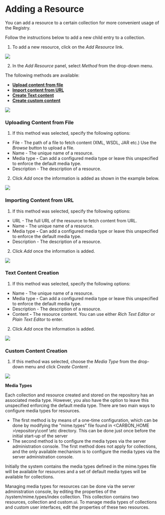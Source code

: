 # Adding a Resource

You can add a resource to a certain collection for more convenient usage of the Registry.

Follow the instructions below to add a new child entry to a collection.

1. To add a new resource, click on the *Add Resource* link.

![]({{base_path}}/assets/attachments/126562631/126562638.png)

2. In the *Add Resource* panel, select *Method* from the drop-down menu.

The following methods are available:

-   **[Upload content from file](#AddingaResource-1)**
-   **[Import content from URL](#AddingaResource-2)**
-   **[Create Text content](#AddingaResource-3)**
-   **[Create custom content](#AddingaResource-4)**

![]({{base_path}}/assets/attachments/126562631/126562637.png)

### Uploading Content from File

1. If this method was selected, specify the following options:

-   File - The path of a file to fetch content (XML, WSDL, JAR etc.) Use the *Browse* button to upload a file.
-   Name - The unique name of a resource.
-   Media type **-** Can add a configured media type or leave this unspecified to enforce the default media type.
-   Description - The description of a resource.

2. Click *Add* once the information is added as shown in the example below.

![]({{base_path}}/assets/attachments/126562631/126562635.png)

### Importing Content from URL

1. If this method was selected, specify the following options:

-   URL - The full URL of the resource to fetch content from URL.
-   Name - The unique name of a resource.
-   Media type **-** Can add a configured media type or leave this unspecified to enforce the default media type.
-   Description - The description of a resource.

2. Click *Add* once the information is added.

![]({{base_path}}/assets/attachments/126562631/126562633.png)

### Text Content Creation

1. If this method was selected, specify the following options:

-   Name - The unique name of a resource.
-   Media type **-** Can add a configured media type or leave this unspecified to enforce the default media type.
-   Description - The description of a resource.
-   Content **-** The resource content. You can use either *Rich Text Editor* or *Plain Text Editor* to enter.

2. Click *Add* once the information is added.

![]({{base_path}}/assets/attachments/126562631/126562632.png)

### Custom Content Creation

1. If this method was selected, choose the *Media Type* from the drop-down menu and click *Create Content* .

![]({{base_path}}/assets/attachments/126562631/126562636.png)

**Media Types**

Each collection and resource created and stored on the repository has an associated media type. However, you also have the option to leave this unspecified enforcing the default media type. There are two main ways to configure media types for resources.

-   The first method is by means of a one-time configuration, which can be done by modifying the "mime.types" file found in &lt;CARBON\_HOME &gt;\\repository\\conf \\etc directory. This can be done just once before the initial start-up of the server
-   The second method is to configure the media types via the server administration console. The first method does not apply for collections, and the only available mechanism is to configure the media types via the server administration console.

Initially the system contains the media types defined in the mime.types file will be available for resources and a set of default media types will be available for collections.

Managing media types for resources can be done via the server administration console, by editing the properties of the /system/mime.types/index collection. This collection contains two resources, collection and custom.ui. To manage media types of collections and custom user interfaces, edit the properties of these two resources.

